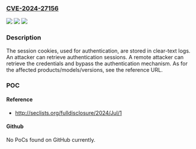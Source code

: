 ### [CVE-2024-27156](https://cve.mitre.org/cgi-bin/cvename.cgi?name=CVE-2024-27156)
![](https://img.shields.io/static/v1?label=Product&message=Toshiba%20Tec%20e-Studio%20multi-function%20peripheral%20(MFP)&color=blue)
![](https://img.shields.io/static/v1?label=Version&message=see%20the%20reference%20URL%20&color=brightgreen)
![](https://img.shields.io/static/v1?label=Vulnerability&message=CWE-532%20Insertion%20of%20Sensitive%20Information%20into%20Log%20File&color=brightgreen)

### Description

The session cookies, used for authentication, are stored in clear-text logs. An attacker can retrieve authentication sessions. A remote attacker can retrieve the credentials and bypass the authentication mechanism. As for the affected products/models/versions, see the reference URL.

### POC

#### Reference
- http://seclists.org/fulldisclosure/2024/Jul/1

#### Github
No PoCs found on GitHub currently.

